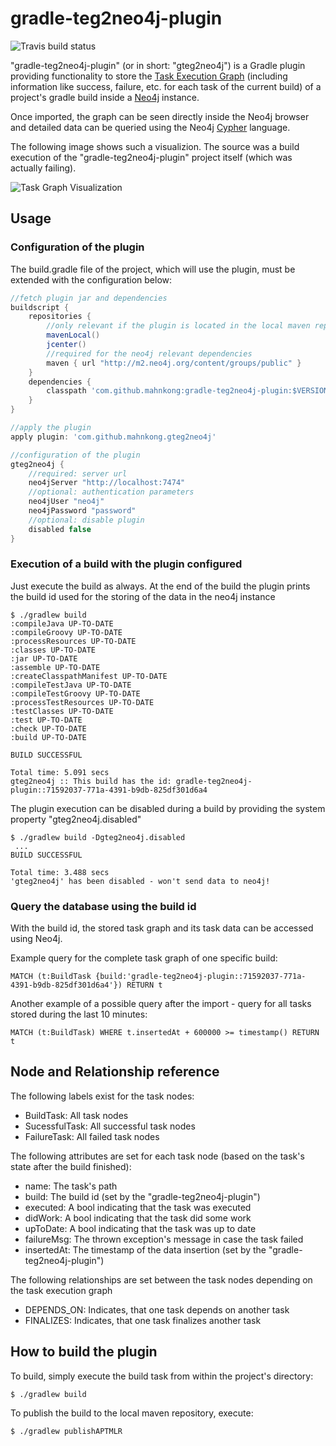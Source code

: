 # gradle-teg2neo4j-plugin
![Travis build status](https://api.travis-ci.org/mahnkong/gradle-teg2neo4j-plugin.svg?branch=master)

"gradle-teg2neo4j-plugin" (or in short: "gteg2neo4j") is a Gradle plugin providing functionality to store the [Task Execution Graph](https://docs.gradle.org/2.11/javadoc/org/gradle/api/execution/TaskExecutionGraph.html "TaskExecutionGraph interface") (including information like success, failure, etc. for each task of the current build) of a project's gradle build inside a [Neo4j](http://neo4j.com/ "Neo4j Home") instance.

Once imported, the graph can be seen directly inside the Neo4j browser and detailed data can be queried using the Neo4j [Cypher](http://neo4j.com/developer/cypher-query-language/ "Cypher documentation") language.

The following image shows such a visualizion. The source was a build execution of the "gradle-teg2neo4j-plugin" project itself (which was actually failing). 

![Task Graph Visualization](https://drive.google.com/uc?export=download&id=0B2Bgx0RONdwIYU9RY04tSS1yWlE)

## Usage

### Configuration of the plugin
The build.gradle file of the project, which will use the plugin, must be extended with the configuration below:

```gradle
//fetch plugin jar and dependencies
buildscript {
    repositories {
        //only relevant if the plugin is located in the local maven repo
        mavenLocal()
        jcenter()
        //required for the neo4j relevant dependencies
        maven { url "http://m2.neo4j.org/content/groups/public" }
    }
    dependencies {
        classpath 'com.github.mahnkong:gradle-teg2neo4j-plugin:$VERSION'
    }
}

//apply the plugin
apply plugin: 'com.github.mahnkong.gteg2neo4j'

//configuration of the plugin
gteg2neo4j {
    //required: server url
    neo4jServer "http://localhost:7474"
    //optional: authentication parameters
    neo4jUser "neo4j"
    neo4jPassword "password"
    //optional: disable plugin
    disabled false
}
```

### Execution of a build with the plugin configured

Just execute the build as always. At the end of the build the plugin prints the build id used for the storing of the data in the neo4j instance

```
$ ./gradlew build
:compileJava UP-TO-DATE
:compileGroovy UP-TO-DATE
:processResources UP-TO-DATE
:classes UP-TO-DATE
:jar UP-TO-DATE
:assemble UP-TO-DATE
:createClasspathManifest UP-TO-DATE
:compileTestJava UP-TO-DATE
:compileTestGroovy UP-TO-DATE
:processTestResources UP-TO-DATE
:testClasses UP-TO-DATE
:test UP-TO-DATE
:check UP-TO-DATE
:build UP-TO-DATE

BUILD SUCCESSFUL

Total time: 5.091 secs
gteg2neo4j :: This build has the id: gradle-teg2neo4j-plugin::71592037-771a-4391-b9db-825df301d6a4
```

The plugin execution can be disabled during a build by providing the system property "gteg2neo4j.disabled"

```
$ ./gradlew build -Dgteg2neo4j.disabled
 ...
BUILD SUCCESSFUL

Total time: 3.488 secs
'gteg2neo4j' has been disabled - won't send data to neo4j!
```

### Query the database using the build id

With the build id, the stored task graph and its task data can be accessed using Neo4j.

Example query for the complete task graph of one specific build:

```
MATCH (t:BuildTask {build:'gradle-teg2neo4j-plugin::71592037-771a-4391-b9db-825df301d6a4'}) RETURN t
```

Another example of a possible query after the import - query for all tasks stored during the last 10 minutes:

```
MATCH (t:BuildTask) WHERE t.insertedAt + 600000 >= timestamp() RETURN t
```

## Node and Relationship reference

The following labels exist for the task nodes:

- BuildTask: All task nodes 
- SucessfulTask: All successful task nodes 
- FailureTask: All failed task nodes 

The following attributes are set for each task node (based on the task's state after the build finished):

- name: The task's path
- build: The build id (set by the "gradle-teg2neo4j-plugin")
- executed: A bool indicating that the task was executed
- didWork: A bool indicating that the task did some work
- upToDate: A bool indicating that the task was up to date
- failureMsg: The thrown exception's message in case the task failed
- insertedAt: The timestamp of the data insertion (set by the "gradle-teg2neo4j-plugin")

The following relationships are set between the task nodes depending on the task execution graph

- DEPENDS_ON: Indicates, that one task depends on another task
- FINALIZES: Indicates, that one task finalizes another task
 
## How to build the plugin

To build, simply execute the build task from within the project's directory:

```
$ ./gradlew build
```

To publish the build to the local maven repository, execute:

```
$ ./gradlew publishAPTMLR
```
